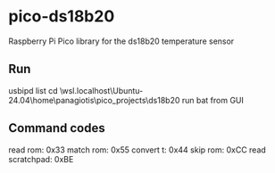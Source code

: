 # pico-ds18b20
Raspberry Pi Pico library for the ds18b20 temperature sensor

## Run
usbipd list
cd \\wsl.localhost\Ubuntu-24.04\home\panagiotis\pico_projects\ds18b20
run bat from GUI

## Command codes
read rom: 0x33
match rom: 0x55
convert t: 0x44
skip rom: 0xCC
read scratchpad: 0xBE